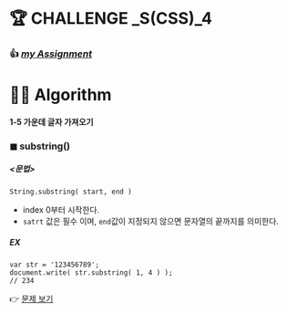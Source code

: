 <h1 id="🏆-challenge-_scss_4">🏆 CHALLENGE _S(CSS)_4</h1>
<h3 id="👍-my-assignment">👍 <a href="https://github.com/gay0ung/CSS_Flex-Grid/tree/master/challenges/assignment4"><em>my Assignment</em></a></h3>
<h1 id="👩‍💻-algorithm">👩‍💻 Algorithm</h1>
<h4 id="가운데-글자-가져오기">1-5 가운데 글자 가져오기</h4>
<h3 id="◼-substring">◼ substring()</h3>
<h5 id="문법">&lt;문법&gt;</h5>
<pre><code>String.substring( start, end )
</code></pre>
<ul>
<li>index 0부터 시작한다.</li>
<li><code>satrt</code> 값은 필수 이며, <code>end</code>값이 지정되지 않으면 문자열의 끝까지를 의미한다.</li>
</ul>
<h5 id="ex">EX</h5>
<pre><code>var str = '123456789';
document.write( str.substring( 1, 4 ) );
// 234
</code></pre>
<p>👉 <a href="https://github.com/gay0ung/Algorithm/blob/master/PROGRAMMERS/LEVEL_01/05_%EA%B0%80%EC%9A%B4%EB%8D%B0%20%EA%B8%80%EC%9E%90%EA%B0%80%EC%A0%B8%EC%98%A4%EA%B8%B0.md">문제 보기</a></p>

